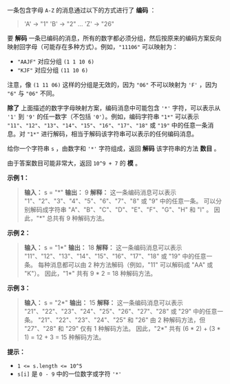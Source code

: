 一条包含字母 `A-Z` 的消息通过以下的方式进行了 **编码**  ：

> 'A' \-\> "1"
> 'B' \-\> "2"
> \.\.\.
> 'Z' \-\> "26"

要 **解码**  一条已编码的消息，所有的数字都必须分组，然后按原来的编码方案反向映射回字母（可能存在多种方式）。例如，`"11106"` 可以映射为：

*   `"AAJF"` 对应分组 `(1 1 10 6)`
*   `"KJF"` 对应分组 `(11 10 6)`

注意，像 `(1 11 06)` 这样的分组是无效的，因为 `"06"` 不可以映射为 `'F'` ，因为 `"6"` 与 `"06"` 不同。

**除了**  上面描述的数字字母映射方案，编码消息中可能包含 `'*'` 字符，可以表示从 `'1'` 到 `'9'` 的任一数字（不包括 `'0'`）。例如，编码字符串 `"1*"` 可以表示 `"11"`、`"12"`、`"13"`、`"14"`、`"15"`、`"16"`、`"17"`、`"18"` 或 `"19"` 中的任意一条消息。对 `"1*"` 进行解码，相当于解码该字符串可以表示的任何编码消息。

给你一个字符串 `s` ，由数字和 `'*'` 字符组成，返回 **解码**  该字符串的方法 **数目**  。

由于答案数目可能非常大，返回 `10^9 + 7` 的 **模** 。

**示例 1：**

> **输入：** s = "\*"
> **输出：** 9
> **解释：** 这一条编码消息可以表示 "1"、"2"、"3"、"4"、"5"、"6"、"7"、"8" 或 "9" 中的任意一条。
> 可以分别解码成字符串 "A"、"B"、"C"、"D"、"E"、"F"、"G"、"H" 和 "I" 。
> 因此，"\*" 总共有 9 种解码方法。
>

**示例 2：**

> **输入：** s = "1*"
> **输出：** 18
> **解释：** 这一条编码消息可以表示 "11"、"12"、"13"、"14"、"15"、"16"、"17"、"18" 或 "19" 中的任意一条。
> 每种消息都可以由 2 种方法解码（例如，"11" 可以解码成 "AA" 或 "K"）。
> 因此，"1*" 共有 9 * 2 = 18 种解码方法。
>

**示例 3：**

> **输入：** s = "2*"
> **输出：** 15
> **解释：** 这一条编码消息可以表示 "21"、"22"、"23"、"24"、"25"、"26"、"27"、"28" 或 "29" 中的任意一条。
> "21"、"22"、"23"、"24"、"25" 和 "26" 由 2 种解码方法，但 "27"、"28" 和 "29" 仅有 1 种解码方法。
> 因此，"2*" 共有 \(6 * 2\) \+ \(3 * 1\) = 12 \+ 3 = 15 种解码方法。
>

**提示：**

*   `1 <= s.length <= 10^5`
*   `s[i]` 是 `0 - 9` 中的一位数字或字符 `'*'`